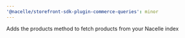 ```yaml
---
'@nacelle/storefront-sdk-plugin-commerce-queries': minor
---
```


Adds the products method to fetch products from your Nacelle index
